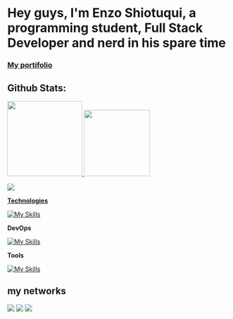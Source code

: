 <h1>Hey guys, I'm Enzo Shiotuqui, a programming student, Full Stack Developer and nerd in his spare time </h1>
<h3>
  <a href="https://eshiotuqui.netlify.app/">My portifolio</a>
 </h3>
 
<h2>  Github Stats: <br></h3>
<div>
  <a href="[https://github.com/EnzoShiotuqui](https://github.com/EnzoMiShiotuqui)"> 
  <img height="170em" src="https://github-readme-stats.vercel.app/api?username=EnzoMiShiotuqui&show_icons=true&theme=tokyonight">
  <img height="150em" src="https://github-readme-stats.vercel.app/api/top-langs/?username=EnzoMiShiotuqui&layout=compact&langs_count=16&theme=tokyonight"/>
</div>

![](https://komarev.com/ghpvc/?username=EnzoMiShiotuqui&color=006bed)

**Technologies**

  [![My Skills](https://skillicons.dev/icons?i=react,vue,python,nodejs,js,typescript,mysql,html,css,figma)](https://skillicons.dev)
  
**DevOps**

[![My Skills](https://skillicons.dev/icons?i=git,github)](https://skillicons.dev)
  
**Tools**

[![My Skills](https://skillicons.dev/icons?i=vscode)](https://skillicons.dev)


<h2>my networks</h2>
<div> 
  <a href="https://www.instagram.com/enzo.shiotuqui/" target="_blank"><img src="https://img.shields.io/badge/-Instagram-%23E4405F?style=for-the-badge&logo=instagram&logoColor=white" target="_blank"></a>
  <a href = "https://criarmeulink.com.br/u/1691437386"><img src="https://img.shields.io/badge/-Gmail-%23333?style=for-the-badge&logo=gmail&logoColor=white" target="_blank"></a>
  <a href="https://www.linkedin.com/in/enzo-shiotuqui-385324266/" target="_blank"><img src="https://img.shields.io/badge/-LinkedIn-%230077B5?style=for-the-badge&logo=linkedin&logoColor=white" target="_blank"></a> 
</div>
